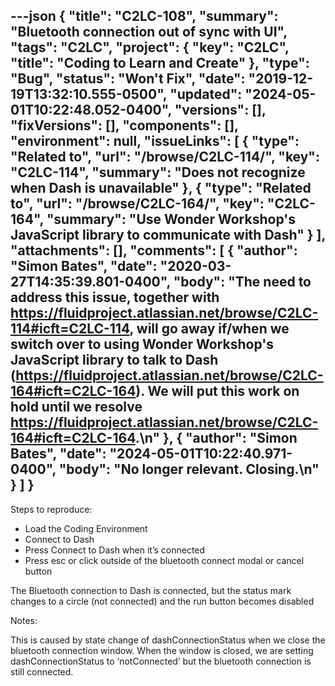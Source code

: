 ---json
{
  "title": "C2LC-108",
  "summary": "Bluetooth connection out of sync with UI",
  "tags": "C2LC",
  "project": {
    "key": "C2LC",
    "title": "Coding to Learn and Create"
  },
  "type": "Bug",
  "status": "Won't Fix",
  "date": "2019-12-19T13:32:10.555-0500",
  "updated": "2024-05-01T10:22:48.052-0400",
  "versions": [],
  "fixVersions": [],
  "components": [],
  "environment": null,
  "issueLinks": [
    {
      "type": "Related to",
      "url": "/browse/C2LC-114/",
      "key": "C2LC-114",
      "summary": "Does not recognize when Dash is unavailable"
    },
    {
      "type": "Related to",
      "url": "/browse/C2LC-164/",
      "key": "C2LC-164",
      "summary": "Use Wonder Workshop's JavaScript library to communicate with Dash"
    }
  ],
  "attachments": [],
  "comments": [
    {
      "author": "Simon Bates",
      "date": "2020-03-27T14:35:39.801-0400",
      "body": "The need to address this issue, together with <https://fluidproject.atlassian.net/browse/C2LC-114#icft=C2LC-114>, will go away if/when we switch over to using Wonder Workshop's JavaScript library to talk to Dash (<https://fluidproject.atlassian.net/browse/C2LC-164#icft=C2LC-164>). We will put this work on hold until we resolve <https://fluidproject.atlassian.net/browse/C2LC-164#icft=C2LC-164>.\n"
    },
    {
      "author": "Simon Bates",
      "date": "2024-05-01T10:22:40.971-0400",
      "body": "No longer relevant. Closing.\n"
    }
  ]
}
---
Steps to reproduce:

* Load the Coding Environment
* Connect to Dash
* Press Connect to Dash when it’s connected 
* Press esc or click outside of the bluetooth connect modal or cancel button

The Bluetooth connection to Dash is connected, but the status mark changes to a circle (not connected) and the run button becomes disabled

Notes:

This is caused by state change of dashConnectionStatus when we close the bluetooth connection window. When the window is closed, we are setting dashConnectionStatus to ‘notConnected’ but the bluetooth connection is still connected.

        
